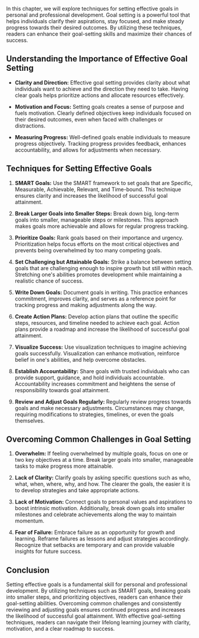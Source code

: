 
In this chapter, we will explore techniques for setting effective goals in personal and professional development. Goal setting is a powerful tool that helps individuals clarify their aspirations, stay focused, and make steady progress towards their desired outcomes. By utilizing these techniques, readers can enhance their goal-setting skills and maximize their chances of success.

Understanding the Importance of Effective Goal Setting
------------------------------------------------------

* **Clarity and Direction:** Effective goal setting provides clarity about what individuals want to achieve and the direction they need to take. Having clear goals helps prioritize actions and allocate resources effectively.

* **Motivation and Focus:** Setting goals creates a sense of purpose and fuels motivation. Clearly defined objectives keep individuals focused on their desired outcomes, even when faced with challenges or distractions.

* **Measuring Progress:** Well-defined goals enable individuals to measure progress objectively. Tracking progress provides feedback, enhances accountability, and allows for adjustments when necessary.

Techniques for Setting Effective Goals
--------------------------------------

1. **SMART Goals:** Use the SMART framework to set goals that are Specific, Measurable, Achievable, Relevant, and Time-bound. This technique ensures clarity and increases the likelihood of successful goal attainment.

2. **Break Larger Goals into Smaller Steps:** Break down big, long-term goals into smaller, manageable steps or milestones. This approach makes goals more achievable and allows for regular progress tracking.

3. **Prioritize Goals:** Rank goals based on their importance and urgency. Prioritization helps focus efforts on the most critical objectives and prevents being overwhelmed by too many competing goals.

4. **Set Challenging but Attainable Goals:** Strike a balance between setting goals that are challenging enough to inspire growth but still within reach. Stretching one's abilities promotes development while maintaining a realistic chance of success.

5. **Write Down Goals:** Document goals in writing. This practice enhances commitment, improves clarity, and serves as a reference point for tracking progress and making adjustments along the way.

6. **Create Action Plans:** Develop action plans that outline the specific steps, resources, and timeline needed to achieve each goal. Action plans provide a roadmap and increase the likelihood of successful goal attainment.

7. **Visualize Success:** Use visualization techniques to imagine achieving goals successfully. Visualization can enhance motivation, reinforce belief in one's abilities, and help overcome obstacles.

8. **Establish Accountability:** Share goals with trusted individuals who can provide support, guidance, and hold individuals accountable. Accountability increases commitment and heightens the sense of responsibility towards goal attainment.

9. **Review and Adjust Goals Regularly:** Regularly review progress towards goals and make necessary adjustments. Circumstances may change, requiring modifications to strategies, timelines, or even the goals themselves.

Overcoming Common Challenges in Goal Setting
--------------------------------------------

1. **Overwhelm:** If feeling overwhelmed by multiple goals, focus on one or two key objectives at a time. Break larger goals into smaller, manageable tasks to make progress more attainable.

2. **Lack of Clarity:** Clarify goals by asking specific questions such as who, what, when, where, why, and how. The clearer the goals, the easier it is to develop strategies and take appropriate actions.

3. **Lack of Motivation:** Connect goals to personal values and aspirations to boost intrinsic motivation. Additionally, break down goals into smaller milestones and celebrate achievements along the way to maintain momentum.

4. **Fear of Failure:** Embrace failure as an opportunity for growth and learning. Reframe failures as lessons and adjust strategies accordingly. Recognize that setbacks are temporary and can provide valuable insights for future success.

Conclusion
----------

Setting effective goals is a fundamental skill for personal and professional development. By utilizing techniques such as SMART goals, breaking goals into smaller steps, and prioritizing objectives, readers can enhance their goal-setting abilities. Overcoming common challenges and consistently reviewing and adjusting goals ensures continued progress and increases the likelihood of successful goal attainment. With effective goal-setting techniques, readers can navigate their lifelong learning journey with clarity, motivation, and a clear roadmap to success.

